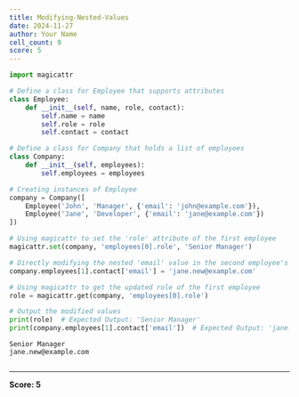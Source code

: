 ```yaml
---
title: Modifying-Nested-Values
date: 2024-11-27
author: Your Name
cell_count: 9
score: 5
---
```


```python
import magicattr


```


```python
# Define a class for Employee that supports attributes
class Employee:
    def __init__(self, name, role, contact):
        self.name = name
        self.role = role
        self.contact = contact

```


```python
# Define a class for Company that holds a list of employees
class Company:
    def __init__(self, employees):
        self.employees = employees


```


```python
# Creating instances of Employee
company = Company([
    Employee('John', 'Manager', {'email': 'john@example.com'}),
    Employee('Jane', 'Developer', {'email': 'jane@example.com'})
])


```


```python
# Using magicattr to set the 'role' attribute of the first employee
magicattr.set(company, 'employees[0].role', 'Senior Manager')

```


```python
# Directly modifying the nested 'email' value in the second employee's dictionary
company.employees[1].contact['email'] = 'jane.new@example.com'

```


```python
# Using magicattr to get the updated role of the first employee
role = magicattr.get(company, 'employees[0].role')

```


```python
# Output the modified values
print(role)  # Expected Output: 'Senior Manager'
print(company.employees[1].contact['email'])  # Expected Output: 'jane.new@example.com'
```

    Senior Manager
    jane.new@example.com



```python

```


---
**Score: 5**
